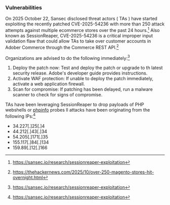 
### Vulnerabilities
On 2025 October 22, Sansec disclosed threat actors ( TAs ) have started exploiting the recently patched CVE-2025-54236 with more than 250 attack attempts against multiple ecommerce stores over the past 24 hours.[^1] Also known as SessionReaper, CVE-2025-54236 is a critical improper input validation flaw that could allow TAs to take over customer accounts in Adober Commerce through the Commerce REST API.[^2]

Organizations are advised to do the following immediately:[^1]
1) Deploy the patch now: Test and deploy the patch or upgrade to th latest security release. Adobe's developer guide provides instructions.
2) Activate WAF protection: If unable to deploy the patch immediately, activate a web application firewall.
3) Scan for compromise: If patching has been delayed, run a malware scanner to check for signs of compromise.

TAs have been leveraging SessionReaper to drop payloads of PHP webshells or [phpinfo](https://www.php.net/manual/en/function.phpinfo.php) probes
ll attacks have been originating from the following IPs:[^1]
- 34.227[.]25[.]4
- 44.212[.]43[.]34
- 54.205[.]171[.]35
- 155.117[.]84[.]134
- 159.89[.]12[.]166

[^1]: https://sansec.io/research/sessionreaper-exploitation
[^2]: https://thehackernews.com/2025/10/over-250-magento-stores-hit-overnight.html
